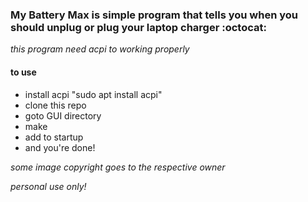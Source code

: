 ### My Battery Max is simple program that tells you when you should unplug or plug your laptop charger :octocat:
_this program need acpi to working properly_
#### to use
* install acpi "sudo apt install acpi"
* clone this repo
* goto GUI directory
* make
* add to startup
* and you're done!

_some image copyright goes to the respective owner_

_personal use only!_
